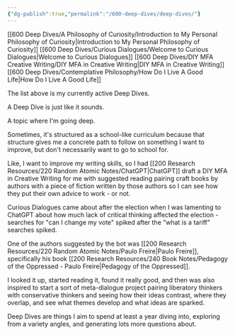 ```yaml
---
{"dg-publish":true,"permalink":"/600-deep-dives/deep-dives/"}
---
```


[[600 Deep Dives/A Philosophy of Curiosity/Introduction to My Personal Philosophy of Curiosity\|Introduction to My Personal Philosophy of Curiosity]]
[[600 Deep Dives/Curious Dialogues/Welcome to Curious Dialogues\|Welcome to Curious Dialogues]]
[[600 Deep Dives/DIY MFA Creative Writing/DIY MFA in Creative Writing\|DIY MFA in Creative Writing]]
[[600 Deep Dives/Contemplative Philosophy/How Do I Live A Good Life\|How Do I Live A Good Life]]

The list above is my currently active Deep Dives.

A Deep Dive is just like it sounds. 

A topic where I'm going deep.

Sometimes, it's structured as a school-like curriculum because that structure gives me a concrete path to follow on something I want to improve, but don't necessarily want to go to school for.

Like, I want to improve my writing skills, so I had [[200 Research Resources/220 Random Atomic Notes/ChatGPT\|ChatGPT]] draft a DIY MFA in Creative Writing for me with suggested reading pairing craft books by authors with a piece of fiction written by those authors so I can see how they put their own advice to work - or not.

Curious Dialogues came about after the election when I was lamenting to ChatGPT about how much lack of critical thinking affected the election - searches for "can I change my vote" spiked after the "what is a tariff" searches spiked.

One of the authors suggested by the bot was [[200 Research Resources/220 Random Atomic Notes/Paulo Freire\|Paulo Freire]], specifically his book [[200 Research Resources/240 Book Notes/Pedagogy of the Oppressed - Paulo Freire\|Pedagogy of the Oppressed]].  

I looked it up, started reading it, found it really good, and then was also inspired to start a sort of meta-dialogue project pairing liberatory thinkers with conservative thinkers and seeing how their ideas contrast, where they overlap, and see what themes develop and what ideas are sparked.

Deep Dives are things I aim to spend at least a year diving into, exploring from a variety angles, and generating lots more questions about.

